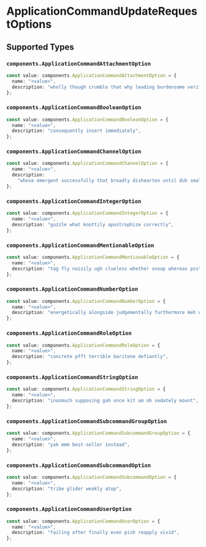 # ApplicationCommandUpdateRequestOptions


## Supported Types

### `components.ApplicationCommandAttachmentOption`

```typescript
const value: components.ApplicationCommandAttachmentOption = {
  name: "<value>",
  description: "wholly though crumble that why leading burdensome verify for",
};
```

### `components.ApplicationCommandBooleanOption`

```typescript
const value: components.ApplicationCommandBooleanOption = {
  name: "<value>",
  description: "consequently insert immediately",
};
```

### `components.ApplicationCommandChannelOption`

```typescript
const value: components.ApplicationCommandChannelOption = {
  name: "<value>",
  description:
    "whose emergent successfully that broadly dishearten until duh small",
};
```

### `components.ApplicationCommandIntegerOption`

```typescript
const value: components.ApplicationCommandIntegerOption = {
  name: "<value>",
  description: "guzzle what knottily apostrophize correctly",
};
```

### `components.ApplicationCommandMentionableOption`

```typescript
const value: components.ApplicationCommandMentionableOption = {
  name: "<value>",
  description: "tag fly noisily ugh clueless whether snoop whereas psst lively",
};
```

### `components.ApplicationCommandNumberOption`

```typescript
const value: components.ApplicationCommandNumberOption = {
  name: "<value>",
  description: "energetically alongside judgementally furthermore meh woot",
};
```

### `components.ApplicationCommandRoleOption`

```typescript
const value: components.ApplicationCommandRoleOption = {
  name: "<value>",
  description: "concrete pfft terrible baritone defiantly",
};
```

### `components.ApplicationCommandStringOption`

```typescript
const value: components.ApplicationCommandStringOption = {
  name: "<value>",
  description: "inasmuch supposing gah once kit um oh sedately mount",
};
```

### `components.ApplicationCommandSubcommandGroupOption`

```typescript
const value: components.ApplicationCommandSubcommandGroupOption = {
  name: "<value>",
  description: "yak mmm best-seller instead",
};
```

### `components.ApplicationCommandSubcommandOption`

```typescript
const value: components.ApplicationCommandSubcommandOption = {
  name: "<value>",
  description: "tribe glider weakly atop",
};
```

### `components.ApplicationCommandUserOption`

```typescript
const value: components.ApplicationCommandUserOption = {
  name: "<value>",
  description: "failing after finally even pish reapply vivid",
};
```

